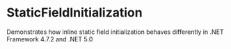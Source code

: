 # StaticFieldInitialization
Demonstrates how inline static field initialization behaves differently in .NET Framework 4.7.2 and .NET 5.0

